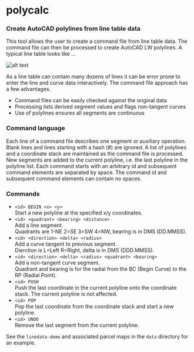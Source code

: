 # polycalc

### Create AutoCAD polylines from line table data

This tool allows the user to create a command file from line table data. 
The command file can then be processed to create AutoCAD LW polylines. 
A typical line table looks like ... 

![alt text](https://raw.githubusercontent.com/chasmack/polycalc/master/data/line-table.jpg "PM1241 sheet 3/3 detail")

As a line table can contain many dozens of lines it can be error prone to enter 
the line and curve data interactively. The command file approach has a few advantages.

* Command files can be easily checked against the original data 
* Processing lists derived segment values and flags non-tangent curves
* Use of polylines ensures all segments are continuous

### Command language

Each line of a command file describes one segment or auxiliary operation. 
Blank lines and lines starting with a hash (#) are ignored. A list of polylines 
and a coordinate stack are maintained as the command file is processed. New segments 
are added to the current polyline, 
i.e. the last polyline in the polyline list. Each command starts with an arbitrary id 
and subsequent command elements are separated by space. The command id and subsequent 
command elements can contain no spaces. 

### Commands

* `<id> BEGIN <x> <y>`  
Start a new polyline at the specified x/y coordinates.
* `<id> <quadrant> <bearing> <distance>`  
Add a line segment.  
Quadrants are 1-NE 2=SE 3=SW 4=NW, bearing is in DMS (DD.MMSS).
* `<id> <direction> <delta> <radius>`  
Add a curve tangent to previous segment.  
Dierction is L=Left R=Right, delta is in DMS (DDD.MMSS).
* `<id> <direction> <delta> <radius> <quadrant> <bearing>`  
Add a non-tangent curve segment.  
Quadrant and bearing is for the radial from the BC (Begin Curve) to the RP (Radial Point). 
* `<id> PUSH`  
Push the last coordinate in the current polyline onto the coordinate stack. 
The current polyline is not affected.
* `<id> POP`  
Pop the last coordinate from the coordinate stack and start a new polyline. 
* `<id> UNDO`  
Remove the last segment from the current polyline.

See the `linedata-demo` and associated parcel maps in the `data` directory for 
an example.
